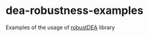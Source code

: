 # dea-robustness-examples

Examples of the usage of [robustDEA](https://github.com/alabijak/robustDEA) library
